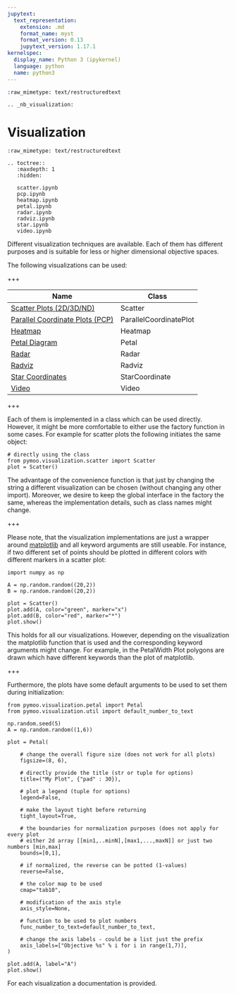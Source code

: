 ```yaml
---
jupytext:
  text_representation:
    extension: .md
    format_name: myst
    format_version: 0.13
    jupytext_version: 1.17.1
kernelspec:
  display_name: Python 3 (ipykernel)
  language: python
  name: python3
---
```


```{raw-cell}
:raw_mimetype: text/restructuredtext

.. _nb_visualization:
```

# Visualization

```{raw-cell}
:raw_mimetype: text/restructuredtext

.. toctree::
   :maxdepth: 1
   :hidden:

   scatter.ipynb
   pcp.ipynb
   heatmap.ipynb
   petal.ipynb
   radar.ipynb
   radviz.ipynb
   star.ipynb
   video.ipynb
```

Different visualization techniques are available. Each of them has different purposes and is suitable for less or higher dimensional objective spaces. 

The following visualizations can be used:

+++

|Name|Class|
|---|---|
|[Scatter Plots (2D/3D/ND)](scatter.ipynb)|Scatter|
|[Parallel Coordinate Plots (PCP)](pcp.ipynb)|ParallelCoordinatePlot|
|[Heatmap](heatmap.ipynb)|Heatmap|
|[Petal Diagram](petal.ipynb)|Petal|
|[Radar](radar.ipynb)|Radar|
|[Radviz](radviz.ipynb)|Radviz|
|[Star Coordinates](star.ipynb)|StarCoordinate|
|[Video](star.ipynb)|Video|

+++

Each of them is implemented in a class which can be used directly. However, it might
be more comfortable to either use the factory function in some cases.
For example for scatter plots the following initiates the same object:

```{code-cell} ipython3
# directly using the class
from pymoo.visualization.scatter import Scatter
plot = Scatter()
```

The advantage of the convenience function is that just by changing the string a different visualization 
can be chosen (without changing any other import). Moreover, we desire to keep the global interface in the factory the same, whereas the implementation details, such as class names might change. 

+++

Please note, that the visualization implementations are just a wrapper around [matplotlib](https://matplotlib.org) and all keyword arguments are still useable.
For instance, if two different set of points should be plotted in different colors with different markers in a scatter plot:

```{code-cell} ipython3
import numpy as np

A = np.random.random((20,2))
B = np.random.random((20,2))

plot = Scatter()
plot.add(A, color="green", marker="x")
plot.add(B, color="red", marker="*")
plot.show()
```

This holds for all our visualizations. However, depending on the visualization the matplotlib function that is used and the corresponding keyword arguments might change. For example, in the PetalWidth Plot polygons are drawn which have different keywords than the plot of matplotlib. 

+++

Furthermore, the plots have some default arguments to be used to set them during initialization:

```{code-cell} ipython3
from pymoo.visualization.petal import Petal
from pymoo.visualization.util import default_number_to_text

np.random.seed(5)
A = np.random.random((1,6))

plot = Petal(
    
    # change the overall figure size (does not work for all plots)
    figsize=(8, 6),
    
    # directly provide the title (str or tuple for options)
    title=("My Plot", {"pad" : 30}),
    
    # plot a legend (tuple for options)
    legend=False,
    
    # make the layout tight before returning
    tight_layout=True,
    
    # the boundaries for normalization purposes (does not apply for every plot
    # either 2d array [[min1,..minN],[max1,...,maxN]] or just two numbers [min,max]
    bounds=[0,1],
    
    # if normalized, the reverse can be potted (1-values)
    reverse=False,
    
    # the color map to be used
    cmap="tab10",
    
    # modification of the axis style
    axis_style=None,
    
    # function to be used to plot numbers
    func_number_to_text=default_number_to_text,
    
    # change the axis labels - could be a list just the prefix
    axis_labels=["Objective %s" % i for i in range(1,7)],
)

plot.add(A, label="A")
plot.show()
```

For each visualization a documentation is provided.
